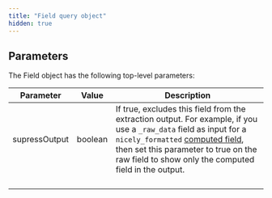 ```yaml
---
title: "Field query object"
hidden: true
---
```


Parameters
----

The Field object has the following top-level parameters:

| Parameter     | Value   | Description                                                  |
| ------------- | ------- | ------------------------------------------------------------ |
| supressOutput | boolean | If true, excludes this field from the extraction output. For example, if you use a `_raw_data` field as input for a `nicely_formatted`  [computed field](doc:computed-fields-methods), then set this parameter to true on the raw field to show only the computed field in the output. |
|               |         |                                                              |
|               |         |                                                              |
|               |         |                                                              |
|               |         |                                                              |

